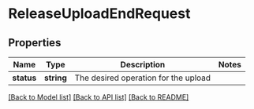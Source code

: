 # ReleaseUploadEndRequest

## Properties
Name | Type | Description | Notes
------------ | ------------- | ------------- | -------------
**status** | **string** | The desired operation for the upload | 

[[Back to Model list]](../README.md#documentation-for-models) [[Back to API list]](../README.md#documentation-for-api-endpoints) [[Back to README]](../README.md)


